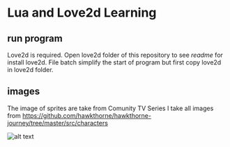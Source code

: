 # Lua and Love2d Learning
## run program
Love2d is required. Open love2d folder of this repository to see *readme* for install love2d.
File batch simplify the start of program but first copy love2d in love2d folder.

## images
The image of sprites are take from Comunity TV Series
I take all images from https://github.com/hawkthorne/hawkthorne-journey/tree/master/src/characters


![alt text](https://github.com/paoli7612/TileGame-Lua/blob/master/doc/img/001.png)

